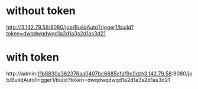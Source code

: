 # without token

http://3.142.79.58:8080/job/BuildAutoTrigger1/build?token=dwqdwqdwqd1a2d1a3s2d1as3d21

# with token

http://admin:11b8830a362376aa0407bc6685efaf9c0d@3.142.79.58:8080/job/BuildAutoTrigger1/build?token=dwqdwqdwqd1a2d1a3s2d1as3d21
